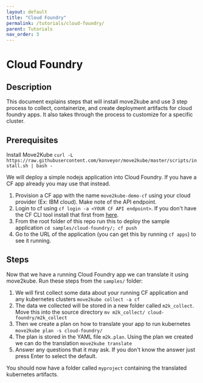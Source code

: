 ```yaml
---
layout: default
title: "Cloud Foundry"
permalink: /tutorials/cloud-foundry/
parent: Tutorials
nav_order: 3
---
```


# Cloud Foundry

## Description

This document explains steps that will install move2kube and use 3 step process to collect, containerize, and create deployment artifacts for cloud foundry apps. It also takes through the process to customize for a specific cluster.

## Prerequisites

Install Move2Kube `curl -L https://raw.githubusercontent.com/konveyor/move2kube/master/scripts/install.sh | bash -`

We will deploy a simple nodejs application into Cloud Foundry. If you have a CF app already you may use that instead.

1. Provision a CF app with the name `move2kube-demo-cf` using your cloud provider (Ex: IBM cloud). Make note of the API endpoint.
2. Login to cf using `cf login -a <YOUR CF API endpoint>`. If you don't have the CF CLI tool install that first from [here](https://docs.cloudfoundry.org/cf-cli/install-go-cli.html).
3. From the root folder of this repo run this to deploy the sample application `cd samples/cloud-foundry/; cf push`
4. Go to the URL of the application (you can get this by running `cf apps`) to see it running.

## Steps

Now that we have a running Cloud Foundry app we can translate it using move2kube. Run these steps from the `samples/` folder:

1. We will first collect some data about your running CF application and any kubernetes clusters `move2kube collect -a cf`
2. The data we collected will be stored in a new folder called `m2k_collect`. Move this into the source directory `mv m2k_collect/ cloud-foundry/m2k_collect`
3. Then we create a plan on how to translate your app to run kubernetes `move2kube plan -s cloud-foundry/`
4. The plan is stored in the YAML file `m2k.plan`. Using the plan we created we can do the translation `move2kube translate`
5. Answer any questions that it may ask. If you don't know the answer just press Enter to select the default.

You should now have a folder called `myproject` containing the translated kubernetes artifacts.

